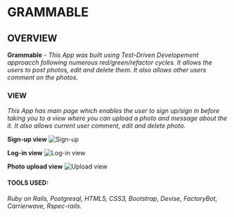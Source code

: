 # GRAMMABLE

## OVERVIEW
**Grammable** - *This App was built using Test-Driven Developement approacch following numerous red/green/refactor cycles. It allows the users to post photos, edit and delete them. It also allows other users comment on the photos.*

### VIEW
*This App has main page which enables the user to sign up/sign in before taking you to a view where you can upload a photo and message about the it. It also allows current user comment, edit and delete photo.*

**Sign-up view**
![Sign-up](coding-environment-master/src/grammable/app/assets/images/up.png)

**Log-in view**
![Log-in view](in.png)

**Photo upload view**
![Upload view](ld.png)

#### TOOLS USED: 
*Ruby on Rails, Postgresql, HTML5, CSS3, Bootstrap, Devise, FactoryBot, Carrierwave, Rspec-rails.*



